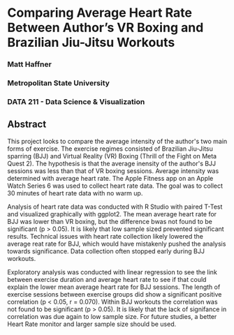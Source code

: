 # Comparing Average Heart Rate Between Author’s VR Boxing and Brazilian Jiu-Jitsu Workouts

### Matt Haffner

### Metropolitan State University

### DATA 211 - Data Science & Visualization

## Abstract

This project looks to compare the average intensity of the author's two main forms of exercise. The exercise regimes consisted of Brazilian Jiu-Jitsu sparring (BJJ) and Virtual Reality (VR) Boxing (Thrill of the Fight on Meta Quest 2). The hypothesis is that the average inensity of the author's BJJ sessions was less than that of VR boxing sessions. Average intensity was determined with average heart rate. The Apple Fitness app on an Apple Watch Series 6 was used to collect heart rate data. The goal was to collect 30 minutes of heart rate data with no warm up.

Analysis of heart rate data was conducted with R Studio with paired T-Test and visualized graphically with ggplot2. The mean average heart rate for BJJ was lower than VR boxing, but the difference bwas not found to be significant (p > 0.05). It is likely that low sample sized prevented significant results. Technical issues with heart rate collection likely lowered the average reat rate for BJJ, which would have mistakenly pushed the analysis towards significance. Data collection often stopped early during BJJ workouts.

Exploratory analysis was conducted with linear regression to see the link between exercise duration and average heart rate to see if that could explain the lower mean average heart rate for BJJ sessions. The length of exercise sessions between exercise groups did show a significant positive correlation (p < 0.05, r = 0.070). Within BJJ workouts the correlation was not found to be significant (p > 0.05). It is likely that the lack of signifance in correlation was due again to low sample size. For future studies, a better Heart Rate monitor and larger sample size should be used.
